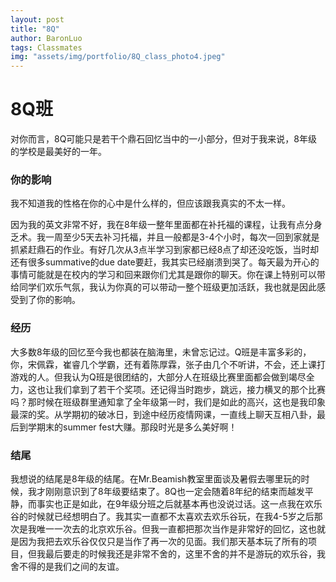 ```yaml
---
layout: post
title: "8Q"
author: BaronLuo
tags: Classmates
img: "assets/img/portfolio/8Q_class_photo4.jpeg"
---
```


# 8Q班
对你而言，8Q可能只是若干个鼎石回忆当中的一小部分，但对于我来说，8年级的学校是最美好的一年。
### 你的影响
我不知道我的性格在你的心中是什么样的，但应该跟我真实的不太一样。

因为我的英文非常不好，我在8年级一整年里面都在补托福的课程，让我有点分身乏术。我一周至少5天去补习托福，并且一般都是3-4个小时，每次一回到家就是抓紧赶鼎石的作业。有好几次从3点半学习到家都已经8点了却还没吃饭，当时却还有很多summative的due date要赶，我其实已经崩溃到哭了。每天最为开心的事情可能就是在校内的学习和回来跟你们尤其是跟你的聊天。你在课上特别可以带给同学们欢乐气氛，我认为你真的可以带动一整个班级更加活跃，我也就是因此感受到了你的影响。

### 经历
大多数8年级的回忆至今我也都装在脑海里，未曾忘记过。Q班是丰富多彩的，你，宋佩霖，崔睿几个学霸，还有着陈厚霖，张子由几个不听讲，不会，还上课打游戏的人。但我认为Q班是很团结的，大部分人在班级比赛里面都会做到竭尽全力，这也让我们拿到了若干个奖项。还记得当时跑步，跳远，接力横叉的那个比赛吗？那时候在班级群里通知拿了全年级第一时，我们是如此的高兴，这也是我印象最深的奖。从学期初的破冰日，到途中经历疫情网课，一直线上聊天互相八卦，最后到学期末的summer fest大赚。那段时光是多么美好啊！

### 结尾
我想说的结尾是8年级的结尾。在Mr.Beamish教室里面谈及暑假去哪里玩的时候，我才刚刚意识到了8年级要结束了。8Q也一定会随着8年纪的结束而越发平静，而事实也正是如此，在9年级分班之后就基本再也没说过话。这一点我在欢乐谷的时候就已经想明白了。我其实一直都不太喜欢去欢乐谷玩，在我4-5岁之后那次是我唯一一次去的北京欢乐谷。但我一直都把那次当作是非常好的回忆，这也就是因为我把去欢乐谷仅仅只是当作了再一次的见面。我们那天基本玩了所有的项目，但我最后要走的时候我还是非常不舍的，这里不舍的并不是游玩的欢乐谷，我舍不得的是我们之间的友谊。